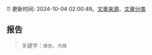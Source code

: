 :alarm_clock: 更新时间: 2024-10-04 02:00:49。[文章来源](/README.md)、[文章分类](/TAGS.md)

## 报告


> 关键字：`报告`、`月报`



